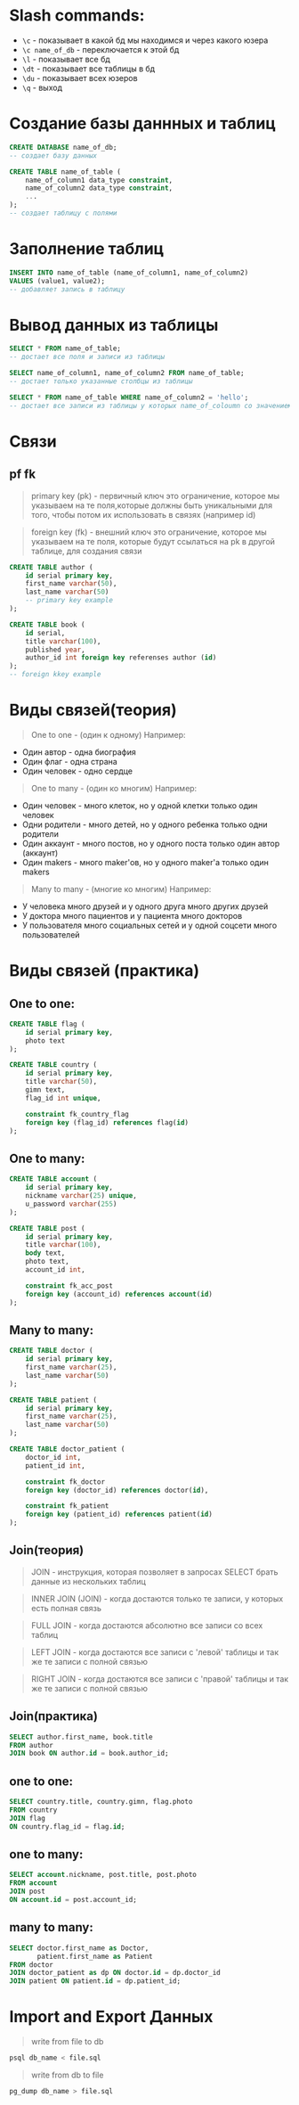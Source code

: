 # Slash commands:
* `\с` - показывает в какой бд мы находимся и через какого юзера
* `\с name_of_db` - переключается к этой бд
* `\l` - показывает все бд
* `\dt` - показывает все таблицы в бд
* `\du` - показывает всех юзеров
* `\q` - выход

# Создание базы даннных и таблиц
```sql
CREATE DATABASE name_of_db;
-- создает базу данных
```
```sql
CREATE TABLE name_of_table (
    name_of_column1 data_type constraint,
    name_of_column2 data_type constraint,
    ...
);
-- создает таблицу с полями
```

# Заполнение таблиц 
```sql
INSERT INTO name_of_table (name_of_column1, name_of_column2) 
VALUES (value1, value2);
-- добавляет запись в таблицу

```
# Вывод данных из таблицы
```sql
SELECT * FROM name_of_table; 
-- достает все поля и записи из таблицы

SELECT name_of_column1, name_of_column2 FROM name_of_table; 
-- достает только указанные столбцы из таблицы
```
```sql
SELECT * FROM name_of_table WHERE name_of_column2 = 'hello';
-- достает все записи из таблицы у которых name_of_coloumn со значением 'hello'
```

# Связи

## pf fk 
> primary key (pk) - первичный ключ
> это ограничение, которое мы указываем на те поля,которые должны быть уникальными для того, чтобы потом их использовать в связях (например id)

> foreign key (fk) - внешний ключ
> это ограничение, которое мы указываем на те поля, которые будут ссылаться на pk в другой таблице, для создания связи

```sql
CREATE TABLE author (
    id serial primary key,
    first_name varchar(50),
    last_name varchar(50)
    -- primary key example
);

CREATE TABLE book (
    id serial,
    title varchar(100),
    published year,
    author_id int foreign key referenses author (id)
);
-- foreign kkey example
```
# Виды связей(теория)
> One to one - (один к одному) Например: 
* Один автор - одна биография
* Один флаг - одна страна
* Один человек - одно сердце 


> One to many - (один ко многим) Например:
* Один человек - много клеток, но у одной клетки только один человек
* Одни родители - много детей, но у одного ребенка только одни родители
* Один аккаунт - много постов, но у одного поста только один автор (аккаунт)
* Один makers - много maker'ов, но у одного maker'а только один makers

> Many to many - (многие ко многим) Например:
* У человека много друзей и у одного друга много других друзей
* У доктора много пациентов и у пациента много докторов
* У пользователя много социальных сетей и у одной соцсети много пользователей

# Виды связей (практика)
## One to one:
```sql
CREATE TABLE flag (
    id serial primary key,
    photo text
);

CREATE TABLE country (
    id serial primary key,
    title varchar(50),
    gimn text,
    flag_id int unique,

    constraint fk_country_flag 
    foreign key (flag_id) references flag(id)
);
```

## One to many:
```sql
CREATE TABLE account (
    id serial primary key,
    nickname varchar(25) unique,
    u_password varchar(255) 
);

CREATE TABLE post (
    id serial primary key,
    title varchar(100),
    body text,
    photo text,
    account_id int,

    constraint fk_acc_post
    foreign key (account_id) references account(id) 
);
```

## Many to many:
```sql
CREATE TABLE doctor (
    id serial primary key,
    first_name varchar(25),
    last_name varchar(50)
);

CREATE TABLE patient (
    id serial primary key,
    first_name varchar(25),
    last_name varchar(50)
);

CREATE TABLE doctor_patient (
    doctor_id int,
    patient_id int,

    constraint fk_doctor
    foreign key (doctor_id) references doctor(id),

    constraint fk_patient
    foreign key (patient_id) references patient(id)
);
```
## Join(теория)

> JOIN - инструкция, которая позволяет в запросах SELECT брать данные из нескольких таблиц

> INNER JOIN (JOIN) - когда достаются только те записи, у которых есть полная связь

> FULL JOIN - когда достаются абсолютно все записи со всех таблиц

> LEFT JOIN - когда достаются все записи с 'левой' таблицы и так же те записи с полной связью

> RIGHT JOIN - когда достаются все записи с 'правой' таблицы и так же те записи с полной связью

## Join(практика)
```sql
SELECT author.first_name, book.title 
FROM author
JOIN book ON author.id = book.author_id;
```
## one to one:
```sql
SELECT country.title, country.gimn, flag.photo 
FROM country
JOIN flag
ON country.flag_id = flag.id;
```

## one to many:
```sql
SELECT account.nickname, post.title, post.photo
FROM account
JOIN post
ON account.id = post.account_id;
```

## many to many:
```sql 
SELECT doctor.first_name as Doctor, 
       patient.first_name as Patient
FROM doctor
JOIN doctor_patient as dp ON doctor.id = dp.doctor_id
JOIN patient ON patient.id = dp.patient_id;
```

# Import and Export Данных
> write from file to db
```bash
psql db_name < file.sql
```
> write from db to file
```bash
pg_dump db_name > file.sql

